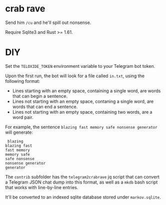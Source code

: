 # crab rave

Send him `/cu` and he'll spill out nonsense.

Require Sqlite3 and Rust >= 1.61.

# DIY

Set the `TELOXIDE_TOKEN` environment variable to your Telegram bot token.

Upon the first run, the bot will look for a file called `in.txt`, using the following format:

- Lines starting with an empty space, containing a single word, are words that can begin a sentence.
- Lines not starting with an empty space, contaning a single word, are words that can end a sentence.
- Lines not starting with an empty space, containing two words, are a word pair.

For example, the sentence `blazing fast memory safe nonsense generator` will generate:

```plain
 blazing
blazing fast
fast memory
memory safe
safe nonsense
nonsense generator
generator
```

The `contrib` subfolder has the `telegram2crabrave` jq script that can convert a Telegram JSON chat dump into this format, as well as a `mkdb` bash script that works with line-by-line entries.

It'll be converted to an indexed sqlite database stored under `markov.sqlite`.
